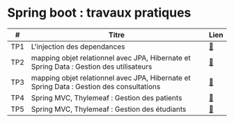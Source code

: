 # Spring boot : travaux pratiques 
|           #              |                     Titre                     |          Lien        |
|     -----------------    |        ----------------------------------     |       ---------      |
|     TP1    |        L'injection des dependances     | [:link:](https://github.com/mohamed-ait/Traveaux_pratique_JEE_Spring_mohamed_ait_lahcen/tree/main/Activit%C3%A91_injection-dependances) |
|           TP2            |            mapping objet relationnel avec JPA, Hibernate et Spring Data : Gestion des utilisateurs        | [:link:](https://github.com/mohamed-ait/Traveaux_pratique_JEE_Spring_mohamed_ait_lahcen/tree/main/jpa-enset) |
|           TP3            |           mapping objet relationnel avec JPA, Hibernate et Spring Data : Gestion des consultations           | [:link:](https://github.com/mohamed-ait/Traveaux_pratique_JEE_Spring_mohamed_ait_lahcen/tree/main/hospital) |
|           TP4            |            Spring MVC, Thylemeaf : Gestion des patients          | [:link:](https://github.com/mohamed-ait/Traveaux_pratique_JEE_Spring_mohamed_ait_lahcen/tree/main/pateints-mvc-suite) |
|           TP5            |            Spring MVC, Thylemeaf : Gestion des étudiants          | [:link:](https://github.com/mohamed-ait/student-management-spring-mvc) |
